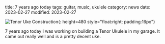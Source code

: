 title: 7 years ago today
tags: guitar, music, ukulele
category: news
date: 2023-02-27
modified: 2023-02-27

![Tenor Uke Construction]({static}/images/2016/TenorUkeConstruction.webp){: height=480 style="float:right; padding:16px"}

7 years ago today I was working on building a Tenor Ukulele in my garage.  It came out really well and is a pretty decent uke.   
